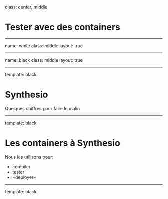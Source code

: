 class: center, middle

# Tester avec des containers

---

name: white
class: middle
layout: true

---

name: black
class: middle
layout: true

---

template: black

# Synthesio
Quelques chiffres pour faire le malin

---

template: black

# Les containers à Synthesio
Nous les utilisons pour:

- compiler
- tester
- ~deployer~

---

template: black

# 
